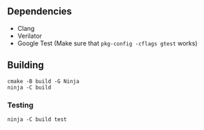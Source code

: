 ## Dependencies

- Clang
- Verilator
- Google Test (Make sure that `pkg-config -cflags gtest` works)

## Building

```
cmake -B build -G Ninja
ninja -C build
```

### Testing

```
ninja -C build test
```